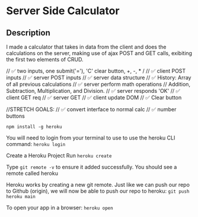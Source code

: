 # Server Side Calculator

## Description

I made a calculator that takes in data from the client and does the calculations on the server, making use of ajax POST and GET calls, exibiting the first two elements of CRUD.


//  ✅  two inputs, one submit('='), 'C' clear button, +, -, * /
//  ✅  client POST inputs
//  ✅  server POST inputs
//  ✅  server data structure
//  ✅  History: Array of all previous calculations
//  ✅  server perform math operations
//                  Addition, Subtraction, Multiplication, and Division.
//  ✅  server responds 'OK' 
//  ✅  client GET req
//  ✅  server GET
//  ✅  client update DOM
//  ✅  Clear button


//STRETCH GOALS:
    // ✅  convert interface to normal calc 
          // ✅ number buttons



```npm install -g heroku```

You will need to login from your terminal to use to use the heroku CLI command:
```heroku login```

Create a Heroku Project
Run ```heroku create```

Type ```git remote -v``` to ensure it added successfully. You should see a remote called heroku

Heroku works by creating a new git remote. Just like we can push our repo to Github (origin), we will now be able to push our repo to heroku:
```git push heroku main```

To open your app in a browser:
```heroku open```






<!-- Additional README details can be found [here](https://github.com/PrimeAcademy/readme-template/blob/master/README.md). -->
